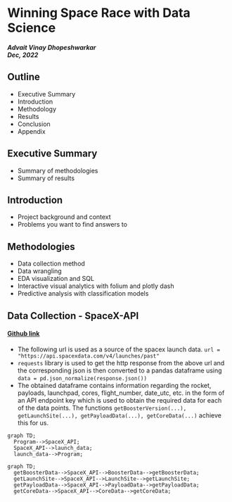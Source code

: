 # Winning Space Race with Data Science
***Advait Vinay Dhopeshwarkar<br/>***
***Dec, 2022***
## Outline
- Executive Summary
- Introduction
- Methodology
- Results
- Conclusion
- Appendix

## Executive Summary
- Summary of methodologies
- Summary of results

## Introduction
- Project background and context
- Problems you want to find answers to

## Methodologies
- Data collection method
- Data wrangling
- EDA visualization and SQL
- Interactive visual analytics with folium and plotly dash
- Predictive analysis with classification models

## Data Collection - SpaceX-API
#### [Github link](https://github.com/advaitvd/spacex_dashapp/blob/develop/jupyter-labs-spacex-data-collection-api.ipynb)
- The following url is used as a source of the spacex launch data.
```url = "https://api.spacexdata.com/v4/launches/past"```
- ```requests``` library is used to get the http response from the above url and the corresponding json is then converted to a pandas dataframe using  ```data = pd.json_normalize(response.json())``` 
- The obtained dataframe contains information regarding the rocket, payloads, launchpad, cores, flight_number, date_utc, etc. in the form of an API endpoint key which is used to obtain the required data for each of the data points. The functions ```getBoosterVersion(...), getLaunchSite(...), getPayloadData(...), getCoreData(...)``` achieve this for us.
```mermaid
graph TD;
  Program-->SpaceX_API;
  SpaceX_API-->launch_data;
  launch_data-->Program;
```
```mermaid
graph TD;
  getBoosterData-->SpaceX_API-->BoosterData-->getBoosterData;
  getLaunchSite-->SpaceX_API-->LaunchSite-->getLaunchSite;
  getPayloadData-->SpaceX_API-->PayloadData-->getPayloadData;
  getCoreData-->SpaceX_API-->CoreData-->getCoreData;
```
